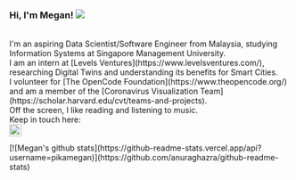 ### Hi, I'm Megan! ![](https://visitor-badge.glitch.me/badge?page_id=pikamegan.pikamegan)
<br>
I'm an aspiring Data Scientist/Software Engineer from Malaysia, studying Information Systems at Singapore Management University.
<br>
I am an intern at [Levels Ventures](https://www.levelsventures.com/), researching Digital Twins and understanding its benefits for Smart Cities.<br>
I volunteer for [The OpenCode Foundation](https://www.theopencode.org/) and am a member of the [Coronavirus Visualization Team](https://scholar.harvard.edu/cvt/teams-and-projects).
<br>
Off the screen, I like reading and listening to music.
<br>
Keep in touch here:<br>
<a href="https://www.linkedin.com/in/megan-thong/">
  <img align="left" alt="Megan's LinkedIn" width="22px" src="https://cdn.jsdelivr.net/npm/simple-icons@v3/icons/linkedin.svg" />
</a>
<br>
<br>
[![Megan's github stats](https://github-readme-stats.vercel.app/api?username=pikamegan)](https://github.com/anuraghazra/github-readme-stats)

  
<!--
**pikamegan/pikamegan** is a ✨ _special_ ✨ repository because its `README.md` (this file) appears on your GitHub profile.

Here are some ideas to get you started:

- 🔭 I’m currently working on ...
- 🌱 I’m currently learning ...
- 👯 I’m looking to collaborate on ...
- 🤔 I’m looking for help with ...
- 💬 Ask me about ...
- 📫 How to reach me: ...
- 😄 Pronouns: ...
- ⚡ Fun fact: ...
-->
